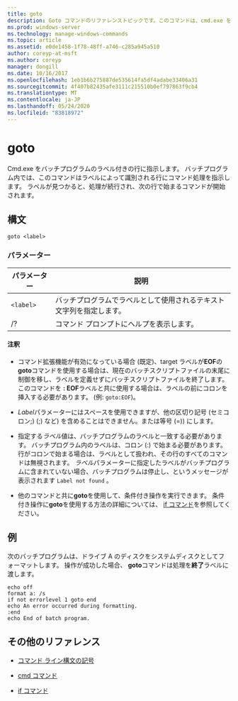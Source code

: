 ```yaml
---
title: goto
description: Goto コマンドのリファレンストピックです。このコマンドは、cmd.exe をバッチプログラムのラベル付きの行に指示します。
ms.prod: windows-server
ms.technology: manage-windows-commands
ms.topic: article
ms.assetid: e0de1458-1f78-48ff-a746-c285a945a510
author: coreyp-at-msft
ms.author: coreyp
manager: dongill
ms.date: 10/16/2017
ms.openlocfilehash: 1eb1b6b275887de535614fa5df4adabe33406a31
ms.sourcegitcommit: 4f407b82435afe3111c215510b0ef797863f9cb4
ms.translationtype: MT
ms.contentlocale: ja-JP
ms.lasthandoff: 05/24/2020
ms.locfileid: "83818972"
---
```

# <a name="goto"></a>goto

Cmd.exe をバッチプログラムのラベル付きの行に指示します。 バッチプログラム内では、このコマンドはラベルによって識別される行にコマンド処理を指示します。 ラベルが見つかると、処理が続行され、次の行で始まるコマンドが開始されます。

## <a name="syntax"></a>構文

```
goto <label>
```

### <a name="parameters"></a>パラメーター

| パラメーター | 説明 |
| --------- | ----------- |
| `<label>` | バッチプログラムでラベルとして使用されるテキスト文字列を指定します。 |
| /? | コマンド プロンプトにヘルプを表示します。 |

#### <a name="remarks"></a>注釈

-  コマンド拡張機能が有効になっている場合 (既定)、target ラベルが**EOF**の**goto**コマンドを使用する場合は、現在のバッチスクリプトファイルの末尾に制御を移し、ラベルを定義せずにバッチスクリプトファイルを終了します。 このコマンドを **: EOF**ラベルと共に使用する場合は、ラベルの前にコロンを挿入する必要があります。 (例: `goto:EOF`)。

- *Label*パラメーターにはスペースを使用できますが、他の区切り記号 (セミコロン;) (;) など) を含めることはできません。または等号 (=)) にします。

- 指定する*ラベル*値は、バッチプログラムのラベルと一致する必要があります。 バッチプログラム内のラベルは、コロン (:) で始まる必要があります。 行がコロンで始まる場合は、ラベルとして扱われ、その行のすべてのコマンドは無視されます。 *ラベル*パラメーターに指定したラベルがバッチプログラムに含まれていない場合、バッチプログラムは停止し、というメッセージが表示されます `Label not found` 。

- 他のコマンドと共に**goto**を使用して、条件付き操作を実行できます。 条件付き操作に**goto**を使用する方法の詳細については、 [if コマンド](if.md)を参照してください。

## <a name="examples"></a>例

次のバッチプログラムは、ドライブ A のディスクをシステムディスクとしてフォーマットします。 操作が成功した場合、 **goto**コマンドは処理を**終了**ラベルに渡します。

```
echo off
format a: /s
if not errorlevel 1 goto end
echo An error occurred during formatting.
:end
echo End of batch program.
```

## <a name="additional-references"></a>その他のリファレンス

- [コマンド ライン構文の記号](command-line-syntax-key.md)

- [cmd コマンド](cmd.md)

- [if コマンド](if.md)